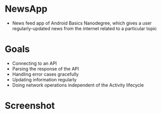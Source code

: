 # NewsApp
* News feed app of Android Basics Nanodegree, which gives a user regularly-updated news from the internet related to a particular topic
# Goals
* Connecting to an API
* Parsing the response of the API
* Handling error cases gracefully
* Updating information regularly
* Doing network operations independent of the Activity lifecycle
# Screenshot
